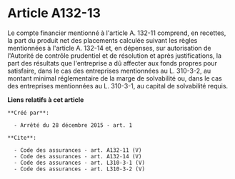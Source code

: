 # Article A132-13

Le compte financier mentionné à l'article A. 132-11 comprend, en recettes, la part du produit net des placements calculée
suivant les règles mentionnées à l'article A. 132-14 et, en dépenses, sur autorisation de l'Autorité de contrôle prudentiel
et de résolution et après justifications, la part des résultats que l'entreprise a dû affecter aux fonds propres pour
satisfaire, dans le cas des entreprises mentionnées au L. 310-3-2, au montant minimal réglementaire de la marge de
solvabilité ou, dans le cas des entreprises mentionnées au L. 310-3-1, au capital de solvabilité requis.

**Liens relatifs à cet article**

	**Créé par**:

	  - Arrêté du 28 décembre 2015 - art. 1

	**Cite**:

	  - Code des assurances - art. A132-11 (V)
	  - Code des assurances - art. A132-14 (V)
	  - Code des assurances - art. L310-3-1 (V)
	  - Code des assurances - art. L310-3-2 (V)
